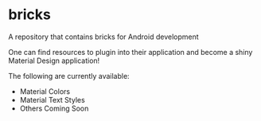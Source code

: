 # bricks
A repository that contains bricks for Android development

One can find resources to plugin into their application and become a shiny Material Design application!

The following are currently available:

* Material Colors
* Material Text Styles
* Others Coming Soon
